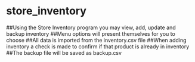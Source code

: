# store_inventory
##Using the Store Inventory program you may view, add, update and backup inventory
##Menu options will present themselves for you to choose
##All data is imported from the inventory.csv file
##When adding inventory a check is made to confirm if that product is already in inventory
##The backup file will be saved as backup.csv
